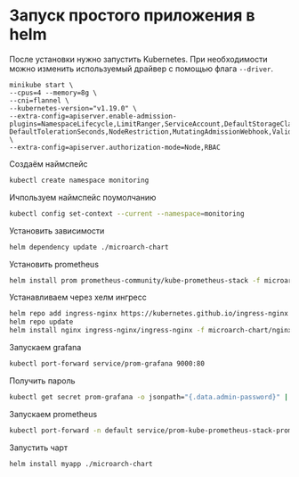 # Запуск простого приложения в helm

После установки нужно запустить Kubernetes. При необходимости можно изменить используемый драйвер с помощью
флага `--driver`.

```shell script
minikube start \
--cpus=4 --memory=8g \
--cni=flannel \
--kubernetes-version="v1.19.0" \
--extra-config=apiserver.enable-admission-plugins=NamespaceLifecycle,LimitRanger,ServiceAccount,DefaultStorageClass,\
DefaultTolerationSeconds,NodeRestriction,MutatingAdmissionWebhook,ValidatingAdmissionWebhook,ResourceQuota,PodPreset \
--extra-config=apiserver.authorization-mode=Node,RBAC
```


Создаём наймспейс
```bash
kubectl create namespace monitoring
```

Ичпользуем наймспейс поумолчанию
```bash
kubectl config set-context --current --namespace=monitoring
```

Установить зависимости
```bash
helm dependency update ./microarch-chart
```

Установить prometheus
```bash
helm install prom prometheus-community/kube-prometheus-stack -f microarch-chart/prometheus.yaml --atomic
```

Устанавливаем через хелм ингресс
```bash
helm repo add ingress-nginx https://kubernetes.github.io/ingress-nginx
helm repo update
helm install nginx ingress-nginx/ingress-nginx -f microarch-chart/nginx-ingress.yaml --atomic
```

Запускаем grafana
```bash
kubectl port-forward service/prom-grafana 9000:80
```

Получить пароль
```bash
kubectl get secret prom-grafana -o jsonpath="{.data.admin-password}" | base64 --decode ; echo
```

Запускаем prometheus
```bash
kubectl port-forward -n default service/prom-kube-prometheus-stack-prometheus 9090
```


Запустить чарт
```bash
helm install myapp ./microarch-chart
```
